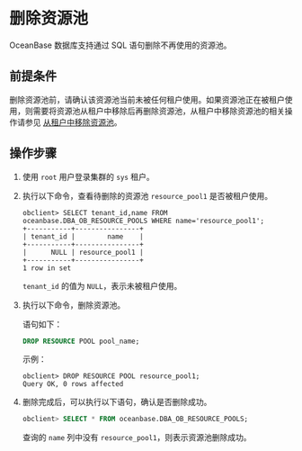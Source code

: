 # 删除资源池

OceanBase 数据库支持通过 SQL 语句删除不再使用的资源池。

## 前提条件

删除资源池前，请确认该资源池当前未被任何租户使用。如果资源池正在被租户使用，则需要将资源池从租户中移除后再删除资源池，从租户中移除资源池的相关操作请参见 [从租户中移除资源池](6.remove-a-resource-pool-from-a-tenant.md)。

## 操作步骤

1. 使用 `root` 用户登录集群的 `sys` 租户。

2. 执行以下命令，查看待删除的资源池 `resource_pool1` 是否被租户使用。

   ```shell
   obclient> SELECT tenant_id,name FROM oceanbase.DBA_OB_RESOURCE_POOLS WHERE name='resource_pool1';
   +-----------+----------------+
   | tenant_id |        name    |
   +-----------+----------------+
   |      NULL | resource_pool1 |
   +-----------+----------------+
   1 row in set
   ```

   `tenant_id` 的值为 `NULL`，表示未被租户使用。

3. 执行以下命令，删除资源池。

   语句如下：

   ```sql
   DROP RESOURCE POOL pool_name;
   ```

   示例：

   ```shell
   obclient> DROP RESOURCE POOL resource_pool1;
   Query OK, 0 rows affected
   ```

4. 删除完成后，可以执行以下语句，确认是否删除成功。

   ```sql
   obclient> SELECT * FROM oceanbase.DBA_OB_RESOURCE_POOLS;
   ```

   查询的 `name` 列中没有 `resource_pool1`，则表示资源池删除成功。
